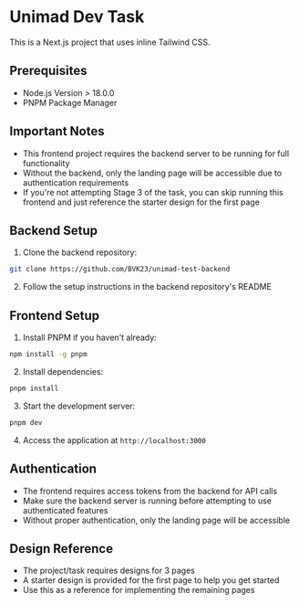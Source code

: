 # Unimad Dev Task

This is a Next.js project that uses inline Tailwind CSS.

## Prerequisites

- Node.js Version > 18.0.0
- PNPM Package Manager

## Important Notes

- This frontend project requires the backend server to be running for full functionality
- Without the backend, only the landing page will be accessible due to authentication requirements
- If you're not attempting Stage 3 of the task, you can skip running this frontend and just reference the starter design for the first page

## Backend Setup

1. Clone the backend repository:
```bash
git clone https://github.com/BVK23/unimad-test-backend
```
2. Follow the setup instructions in the backend repository's README

## Frontend Setup

1. Install PNPM if you haven't already:
```bash
npm install -g pnpm
```

2. Install dependencies:
```bash
pnpm install
```

3. Start the development server:
```bash
pnpm dev
```

4. Access the application at `http://localhost:3000`

## Authentication

- The frontend requires access tokens from the backend for API calls
- Make sure the backend server is running before attempting to use authenticated features
- Without proper authentication, only the landing page will be accessible

## Design Reference

- The project/task requires designs for 3 pages
- A starter design is provided for the first page to help you get started
- Use this as a reference for implementing the remaining pages
